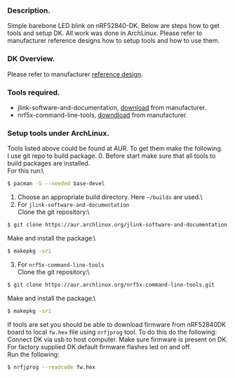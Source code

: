 ### Description.
Simple barebone LED blink on nRF52840-DK.
Below are steps how to get tools and setup DK.
All work was done in ArchLinux. Please refer to manufacturer reference designs
how to setup tools and how to use them.

### DK Overview.
Please refer to manufacturer [reference design](https://infocenter.nordicsemi.com/topic/ug_nrf52840_dk/UG/nrf52840_DK/intro.html).

### Tools required.
* jlink-software-and-documentation, [download](https://www.segger.com/downloads/jlink/) from manufacturer.
* nrf5x-command-line-tools, [downdload](https://www.nordicsemi.com/Software-and-tools/Development-Tools/nRF-Command-Line-Tools/Download) from manufacturer.

### Setup tools under ArchLinux.
Tools listed above could be found at AUR. To get them make the following.\
I use git repo to build package.
0. Before start make sure that all tools to build packages are installed.\
For this run:\
```bash
$ pacman -S --needed base-devel
```
1. Choose an appropriate build directory. Here `~/builds` are used.\
2. For `jlink-software-and-documentation`\
Clone the git repository:\
```bash
$ git clone https://aur.archlinux.org/jlink-software-and-documentation.git
```
Make and install the package:\
```bash
$ makepkg -sri
```
3. For `nrf5x-command-line-tools`\
Clone the git repository:\
```bash
$ git clone https://aur.archlinux.org/nrf5x-command-line-tools.git
```
Make and install the package:\
```bash
$ makepkg -sri
```
If tools are set you should be able to download firmware from nRF52840DK board to local `fw.hex` file using `nrfjprog` tool.
To do this do the following:\
Connect DK via usb to host computer. Make sure firmware is present on DK. For factory supplied DK default firmware flashes led on and off.\
Run the following:
```bash
$ nrfjprog --readcode fw.hex
```
